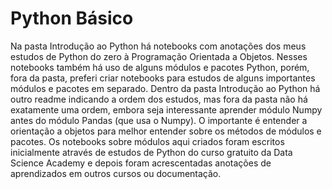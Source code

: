 # Python Básico
 
 Na pasta Introdução ao Python há notebooks com anotações dos meus estudos de Python do zero à Programação Orientada a Objetos. Nesses notebooks também há uso de alguns módulos e pacotes Python, porém, fora da pasta, preferi criar notebooks para estudos de alguns importantes módulos e pacotes em separado.
 Dentro da pasta Introdução ao Python há outro readme indicando a ordem dos estudos, mas fora da pasta não há exatamente uma ordem, embora seja interessante aprender módulo Numpy antes do módulo Pandas (que usa o Numpy). O importante é entender a orientação a objetos para melhor entender sobre os métodos de módulos e pacotes.
 Os notebooks sobre módulos aqui criados foram escritos inicialmente através de estudos de Python do curso gratuito da Data Science Academy e depois foram acrescentadas anotações de aprendizados em outros cursos ou documentação.
